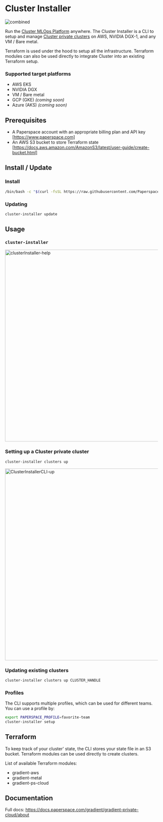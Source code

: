 # Cluster Installer

![combined](https://user-images.githubusercontent.com/585865/89805086-1c09a380-db03-11ea-975f-5c8aa65a26fa.png)

Run the [Cluster MLOps Platform](https://gradient.paperspace.com) anywhere. The Cluster Installer is a CLI to setup and manage [Cluster private clusters](https://docs.paperspace.com/gradient/gradient-private-cloud/setup) on AWS, NVIDIA DGX-1, and any VM / Bare metal.

Terraform is used under the hood to setup all the infrastructure. Terraform modules can also be used directly to integrate Cluster into an existing Terraform setup.

### Supported target platforms

- AWS EKS
- NVIDIA DGX
- VM / Bare metal
- GCP (GKE) _(coming soon)_
- Azure (AKS) _(coming soon)_

## Prerequisites

- A Paperspace account with an appropriate billing plan and API key [https://www.paperspace.com]
- An AWS S3 bucket to store Terraform state [https://docs.aws.amazon.com/AmazonS3/latest/user-guide/create-bucket.html]

## Install / Update

### Install

```sh
/bin/bash -c "$(curl -fsSL https://raw.githubusercontent.com/Paperspace/cluster-installer/master/bin/install)"
```

### Updating

```sh
cluster-installer update
```

## Usage

### `cluster-installer`

<img width="633" alt="clusterInstaller-help" src="https://user-images.githubusercontent.com/585865/89807443-a0115a80-db06-11ea-8226-c68c884b03ae.png">

### Setting up a Cluster private cluster

```sh
cluster-installer clusters up
```

<img width="633" alt="ClusterInstallerCLI-up" src="https://user-images.githubusercontent.com/585865/88327177-cb1d4100-ccf4-11ea-8ea8-2c4966c5dd88.png">

### Updating existing clusters

```sh
cluster-installer clusters up CLUSTER_HANDLE
```

### Profiles

The CLI supports multiple profiles, which can be used for different teams. You can use a profile by:

```sh
export PAPERSPACE_PROFILE=favorite-team
cluster-installer setup
```

## Terraform

To keep track of your cluster' state, the CLI stores your state file in an S3 bucket.
Terraform modules can be used directly to create clusters.

List of available Terraform modules:

- gradient-aws
- gradient-metal
- gradient-ps-cloud

## Documentation

Full docs: https://docs.paperspace.com/gradient/gradient-private-cloud/about
